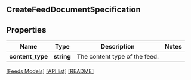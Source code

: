 ## CreateFeedDocumentSpecification

## Properties

Name | Type | Description | Notes
------------ | ------------- | ------------- | -------------
**content_type** | **string** | The content type of the feed. |

[[Feeds Models]](../) [[API list]](../../Api) [[README]](../../../README.md)
